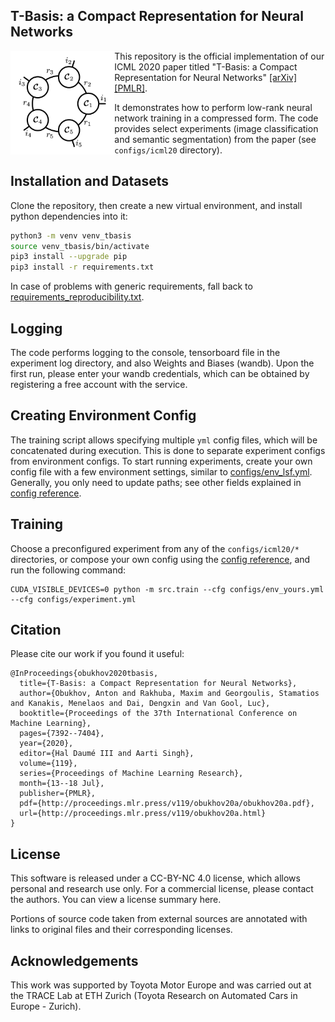 ## T-Basis: a Compact Representation for Neural Networks 

<img src="doc/teaser.png" align="left" width="33%">

This repository is the official implementation of our ICML 2020 paper titled "T-Basis: a Compact Representation for 
Neural Networks" 
[[arXiv]](https://arxiv.org/abs/2007.06631) 
[[PMLR]](http://proceedings.mlr.press/v119/obukhov20a.html). 

It demonstrates how to perform low-rank neural network training in a compressed form. 
The code provides select experiments (image classification and semantic segmentation) from the paper (see 
`configs/icml20` directory).

## Installation and Datasets

Clone the repository, then create a new virtual environment, and install python dependencies into it:
```bash
python3 -m venv venv_tbasis
source venv_tbasis/bin/activate
pip3 install --upgrade pip
pip3 install -r requirements.txt
```

In case of problems with generic requirements, fall back to 
[requirements_reproducibility.txt](doc/requirements_reproducibility.txt).

## Logging

The code performs logging to the console, tensorboard file in the experiment log directory, and also Weights and Biases 
(wandb). Upon the first run, please enter your wandb credentials, which can be obtained by registering a free account 
with the service.

## Creating Environment Config

The training script allows specifying multiple `yml` config files, which will be concatenated during execution. 
This is done to separate experiment configs from environment configs. 
To start running experiments, create your own config file with a few environment settings, similar to 
[configs/env_lsf.yml](configs/env_lsf.yml). Generally, you only need to update paths; see other fields explained in 
[config reference](doc/config.md).

## Training

Choose a preconfigured experiment from any of the `configs/icml20/*` directories, or compose your own config 
using the [config reference](doc/config.md), and run the following command:

```shell
CUDA_VISIBLE_DEVICES=0 python -m src.train --cfg configs/env_yours.yml --cfg configs/experiment.yml
```

## Citation

Please cite our work if you found it useful:

```
@InProceedings{obukhov2020tbasis,
  title={T-Basis: a Compact Representation for Neural Networks},
  author={Obukhov, Anton and Rakhuba, Maxim and Georgoulis, Stamatios and Kanakis, Menelaos and Dai, Dengxin and Van Gool, Luc},
  booktitle={Proceedings of the 37th International Conference on Machine Learning},
  pages={7392--7404},
  year={2020},
  editor={Hal Daumé III and Aarti Singh},
  volume={119},
  series={Proceedings of Machine Learning Research},
  month={13--18 Jul},
  publisher={PMLR},
  pdf={http://proceedings.mlr.press/v119/obukhov20a/obukhov20a.pdf},
  url={http://proceedings.mlr.press/v119/obukhov20a.html}
}
```

## License
This software is released under a CC-BY-NC 4.0 license, which allows personal and research use only. For a commercial 
license, please contact the authors. You can view a license summary here.

Portions of source code taken from external sources are annotated with links to original files and their corresponding 
licenses.

## Acknowledgements
This work was supported by Toyota Motor Europe and was carried out at the TRACE Lab at ETH Zurich (Toyota Research on 
Automated Cars in Europe - Zurich).
